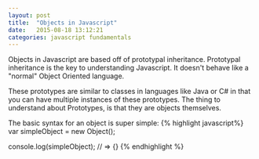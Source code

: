 ```yaml
---
layout: post
title:  "Objects in Javascript"
date:   2015-08-18 13:12:21
categories: javascript fundamentals
---
```


Objects in Javascript are based off of prototypal inheritance. Prototypal inheritance is the
key to understanding Javascript. It doesn't behave like a "normal" Object Oriented language.

These prototypes are similar to classes in languages like Java or C# in that you can have multiple instances of these prototypes. The thing to understand about Prototypes, is that they are objects themselves. 

The basic syntax for an object is super simple:
{% highlight javascript%}
var simpleObject = new Object();

console.log(simpleObject);
// => {}
{% endhighlight %}
